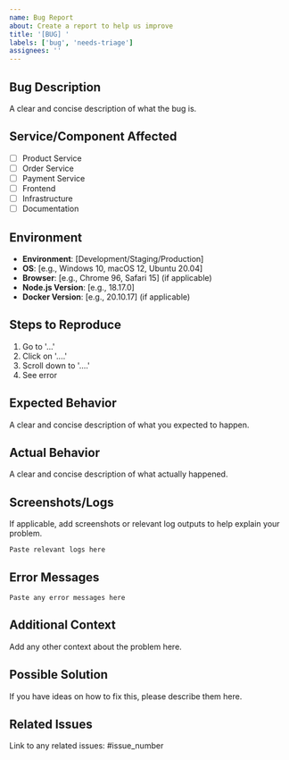 ```yaml
---
name: Bug Report
about: Create a report to help us improve
title: '[BUG] '
labels: ['bug', 'needs-triage']
assignees: ''
---
```


## Bug Description
A clear and concise description of what the bug is.

## Service/Component Affected
- [ ] Product Service
- [ ] Order Service  
- [ ] Payment Service
- [ ] Frontend
- [ ] Infrastructure
- [ ] Documentation

## Environment
- **Environment**: [Development/Staging/Production]
- **OS**: [e.g., Windows 10, macOS 12, Ubuntu 20.04]
- **Browser**: [e.g., Chrome 96, Safari 15] (if applicable)
- **Node.js Version**: [e.g., 18.17.0]
- **Docker Version**: [e.g., 20.10.17] (if applicable)

## Steps to Reproduce
1. Go to '...'
2. Click on '....'
3. Scroll down to '....'
4. See error

## Expected Behavior
A clear and concise description of what you expected to happen.

## Actual Behavior
A clear and concise description of what actually happened.

## Screenshots/Logs
If applicable, add screenshots or relevant log outputs to help explain your problem.

```
Paste relevant logs here
```

## Error Messages
```
Paste any error messages here
```

## Additional Context
Add any other context about the problem here.

## Possible Solution
If you have ideas on how to fix this, please describe them here.

## Related Issues
Link to any related issues: #issue_number

